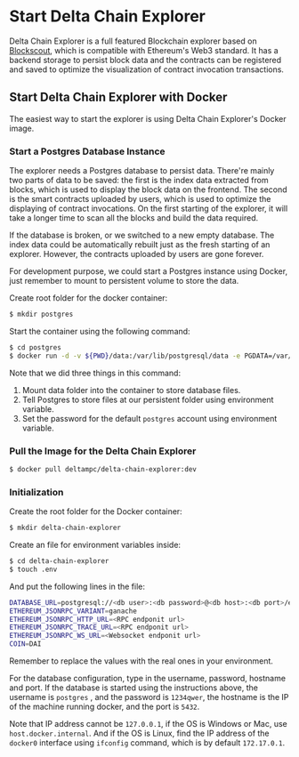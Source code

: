 # Start Delta Chain Explorer

Delta Chain Explorer is a full featured Blockchain explorer based on [Blockscout](https://github.com/blockscout/blockscout), which is compatible with Ethereum's Web3 standard. It has a backend storage to persist block data and the contracts can be registered and saved to optimize the visualization of contract invocation transactions.

## Start Delta Chain Explorer with Docker

The easiest way to start the explorer is using Delta Chain Explorer's Docker image.

### Start a Postgres Database Instance

The explorer needs a Postgres database to persist data. There're mainly two parts of data to be saved: the first is the index data extracted from blocks, which is used to display the block data on the frontend. The second is the smart contracts uploaded by users, which is used to optimize the displaying of contract invocations. On the first starting of the explorer, it will take a longer time to scan all the blocks and build the data required.

If the database is broken, or we switched to a new empty database. The index data could be automatically rebuilt just as the fresh starting of an explorer. However, the contracts uploaded by users are gone forever.

For development purpose, we could start a Postgres instance using Docker, just remember to mount to persistent volume to store the data.

Create root folder for the docker container:

```bash
$ mkdir postgres
```

 Start the container using the following command:

```bash
$ cd postgres
$ docker run -d -v ${PWD}/data:/var/lib/postgresql/data -e PGDATA=/var/lib/postgresql/data/pgdata -e POSTGRES_PASSWORD='1234qwer' postgres:alpine3.14
```

Note that we did three things in this command:

1. Mount data folder into the container to store database files.
2. Tell Postgres to store files at our persistent folder using environment variable.
3. Set the password for the default `postgres` account using environment variable.

### Pull the Image for the Delta Chain Explorer

```bash
$ docker pull deltampc/delta-chain-explorer:dev
```

### Initialization

Create the root folder for the Docker container:

```bash
$ mkdir delta-chain-explorer
```

Create an file for environment variables inside:

```bash
$ cd delta-chain-explorer
$ touch .env
```

And put the following lines in the file:

```bash
DATABASE_URL=postgresql://<db user>:<db password>@<db host>:<db port>/explorer?ssl=false
ETHEREUM_JSONRPC_VARIANT=ganache
ETHEREUM_JSONRPC_HTTP_URL=<RPC endponit url>
ETHEREUM_JSONRPC_TRACE_URL=<RPC endponit url>
ETHEREUM_JSONRPC_WS_URL=<Websocket endponit url>
COIN=DAI
```

Remember to replace the values with the real ones in your environment.

For the database configuration, type in the username, password, hostname and port. If the database is started using the instructions above, the username is `postgres` , and the password is `1234qwer`, the hostname is the IP of the machine running docker, and the port is `5432`.

Note that IP address cannot be `127.0.0.1`, if the OS is Windows or Mac, use `host.docker.internal`. And if the OS is Linux, find the IP address of the `docker0` interface using `ifconfig` command, which is by default `172.17.0.1`.



